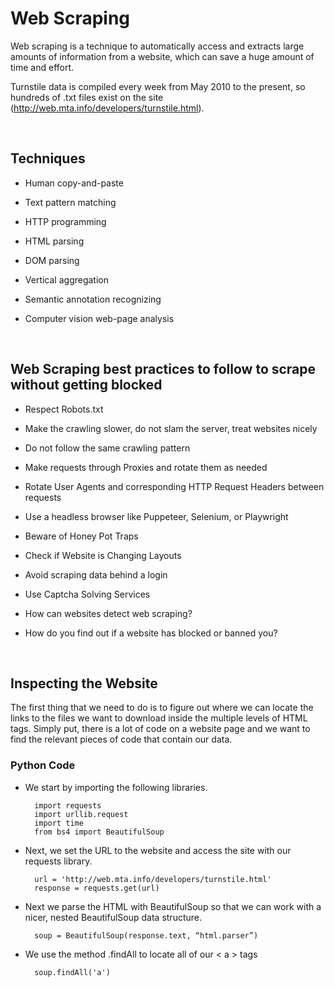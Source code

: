 # Web Scraping

Web scraping is a technique to automatically access and extracts large amounts of information from a website, which can save a huge amount of time and effort.

Turnstile data is compiled every week from May 2010 to the present, so hundreds of .txt files exist on the site (<http://web.mta.info/developers/turnstile.html>).

&nbsp;

## Techniques

- Human copy-and-paste

- Text pattern matching

- HTTP programming

- HTML parsing

- DOM parsing

- Vertical aggregation

- Semantic annotation recognizing

- Computer vision web-page analysis

&nbsp;

## Web Scraping best practices to follow to scrape without getting blocked

- Respect Robots.txt

- Make the crawling slower, do not slam the server, treat websites nicely

- Do not follow the same crawling pattern

- Make requests through Proxies and rotate them as needed

- Rotate User Agents and corresponding HTTP Request Headers between requests

- Use a headless browser like Puppeteer, Selenium, or Playwright

- Beware of Honey Pot Traps

- Check if Website is Changing Layouts

- Avoid scraping data behind a login

- Use Captcha Solving Services

- How can websites detect web scraping?

- How do you find out if a website has blocked or banned you?

&nbsp;

## Inspecting the Website

The first thing that we need to do is to figure out where we can locate the links to the files we want to download inside the multiple levels of HTML tags. Simply put, there is a lot of code on a website page and we want to find the relevant pieces of code that contain our data.

### **Python Code**

- We start by importing the following libraries.

        import requests
        import urllib.request
        import time
        from bs4 import BeautifulSoup

- Next, we set the URL to the website and access the site with our requests library.

        url = 'http://web.mta.info/developers/turnstile.html'
        response = requests.get(url)

- Next we parse the HTML with BeautifulSoup so that we can work with a nicer, nested BeautifulSoup data structure.

        soup = BeautifulSoup(response.text, “html.parser”)

- We use the method .findAll to locate all of our < a > tags

        soup.findAll('a')
